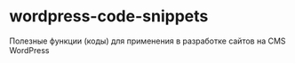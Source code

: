 # wordpress-code-snippets
Полезные функции (коды) для применения в разработке сайтов на CMS WordPress
